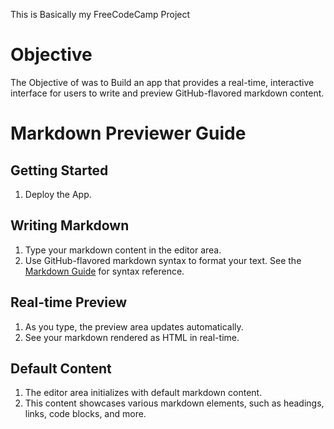 This is Basically my FreeCodeCamp Project
# Objective
 The Objective of was to Build an app that provides a real-time, interactive interface for users to write and preview GitHub-flavored markdown content.
 
# Markdown Previewer Guide
## Getting Started
1. Deploy the App.
## Writing Markdown
1. Type your markdown content in the editor area.
2. Use GitHub-flavored markdown syntax to format your text.
See the [Markdown Guide](([Guide](https://docs.github.com/en/get-started/writing-on-github/getting-started-with-writing-and-formatting-on-github/basic-writing-and-formatting-syntax))) for syntax reference.
## Real-time Preview
1. As you type, the preview area updates automatically.
2. See your markdown rendered as HTML in real-time.
## Default Content
1. The editor area initializes with default markdown content.
2. This content showcases various markdown elements, such as headings, links, code blocks, and more.
